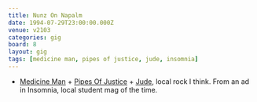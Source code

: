 ```yaml
---
title: Nunz On Napalm
date: 1994-07-29T23:00:00.000Z
venue: v2103
categories: gig
board: 8
layout: gig
tags: [medicine man, pipes of justice, jude, insomnia]
---
```

+ <a href="/wiki/medicine+man">Medicine Man</a> + <a href="/wiki/pipes+of+justice">Pipes Of Justice</a> + <a href="/wiki/jude">Jude</a>, local rock I think. From an ad in Insomnia, local student mag of the time.